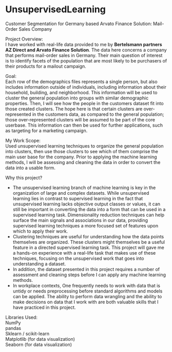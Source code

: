 # UnsupervisedLearning
Customer Segmentation for Germany based Arvato Finance Solution: Mail-Order Sales Company 

Project Overview:  
I have worked with real-life data provided to me by **Bertelsmann partners AZ Direct and Arvato Finance Solution**. The data here concerns a company that performs mail-order sales in Germany. Their main question of interest is to identify facets of the population that are most likely to be purchasers of their products for a mailout campaign. 

Goal:  
Each row of the demographics files represents a single person, but also includes information outside of individuals, including information about their household, building, and neighborhood. This information will be used to cluster the general population into groups with similar demographic properties. Then, I will see how the people in the customers dataset fit into those created clusters. The hope here is that certain clusters are over-represented in the customers data, as compared to the general population; those over-represented clusters will be assumed to be part of the core userbase. This information can then be used for further applications, such as targeting for a marketing campaign.

My Work Scope:  
Used unsupervised learning techniques to organize the general population into clusters, then use those clusters to see which of them comprise the main user base for the company. Prior to applying the machine learning methods, I will be assessing and cleaning the data in order to convert the data into a usable form. 

Why this project?  
- The unsupervised learning branch of machine learning is key in the organization of large and complex datasets. While unsupervised learning lies in contrast to supervised learning in the fact that unsupervised learning lacks objective output classes or values, it can still be important in converting the data into a form that can be used in a supervised learning task. Dimensionality reduction techniques can help surface the main signals and associations in our data, providing supervised learning techniques a more focused set of features upon which to apply their work.  
- Clustering techniques are useful for understanding how the data points themselves are organized. These clusters might themselves be a useful feature in a directed supervised learning task. This project will gave me a hands-on experience with a real-life task that makes use of these techniques, focusing on the unsupervised work that goes into understanding a dataset.  
- In addition, the dataset presented in this project requires a number of assessment and cleaning steps before I can apply any machine learning methods.  
- In workplace contexts, One frequently needs to work with data that is untidy or needs preprocessing before standard algorithms and models can be applied. The ability to perform data wrangling and the ability to make decisions on data that I work with are both valuable skills that I have practiced in this project.  

Libraries Used:  
NumPy  
pandas  
Sklearn / scikit-learn  
Matplotlib (for data visualization)  
Seaborn (for data visualization)

